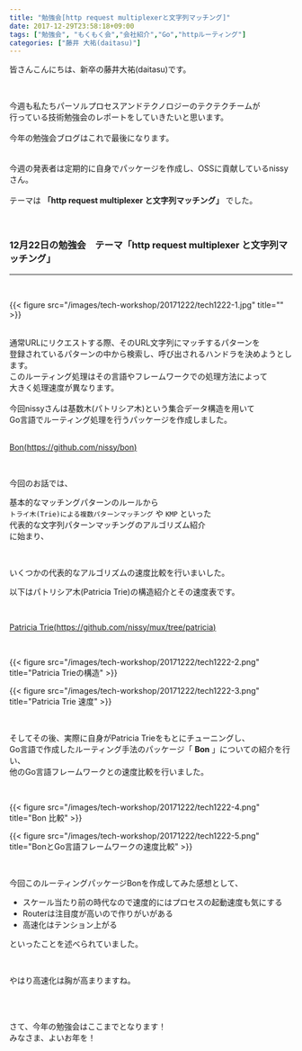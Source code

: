 ```yaml
---
title: "勉強会[http request multiplexerと文字列マッチング]"
date: 2017-12-29T23:58:18+09:00
tags: ["勉強会", "もくもく会","会社紹介","Go","httpルーティング"]
categories: ["藤井 大祐(daitasu)"]
---
```


皆さんこんにちは、新卒の藤井大祐(daitasu)です。<br>

<br>

今週も私たちパーソルプロセスアンドテクノロジーのテクテクチームが<br>
行っている技術勉強会のレポートをしていきたいと思います。<br>
<br>
今年の勉強会ブログはこれで最後になります。<br>
<br>
<br>
今週の発表者は定期的に自身でパッケージを作成し、OSSに貢献しているnissyさん。<br>
<br>
テーマは **「http request multiplexer と文字列マッチング」** でした。<br>
<br>
<br>

### 12月22日の勉強会　テーマ「http request multiplexer と文字列マッチング」
---

<br>

{{< figure src="/images/tech-workshop/20171222/tech1222-1.jpg" title="" >}}<br>

<br>
通常URLにリクエストする際、そのURL文字列にマッチするパターンを<br>
登録されているパターンの中から検索し、呼び出されるハンドラを決めようとします。<br>
このルーティング処理はその言語やフレームワークでの処理方法によって<br>
大きく処理速度が異なります。<br>
<br>
今回nissyさんは基数木(パトリシア木)という集合データ構造を用いて<br>
Go言語でルーティング処理を行うパッケージを作成しました。<br>
<br>

[Bon(https://github.com/nissy/bon)](https://github.com/nissy/bon)<br>

<br>

今回のお話では、<br>

基本的なマッチングパターンのルールから<br>
`トライ木(Trie)による複数パターンマッチング` や `KMP` といった<br>
代表的な文字列パターンマッチングのアルゴリズム紹介<br>
に始まり、<br>

<br>

いくつかの代表的なアルゴリズムの速度比較を行いまいした。<br>

以下はパトリシア木(Patricia Trie)の構造紹介とその速度表です。<br>

<br>

[Patricia Trie(https://github.com/nissy/mux/tree/patricia)](https://github.com/nissy/mux/tree/patricia)<br>

<br>

{{< figure src="/images/tech-workshop/20171222/tech1222-2.png" title="Patricia Trieの構造" >}}<br>

{{< figure src="/images/tech-workshop/20171222/tech1222-3.png" title="Patricia Trie 速度" >}}<br>

<br>

そしてその後、実際に自身がPatricia Trieをもとにチューニングし、<br>
Go言語で作成したルーティング手法のパッケージ「 **Bon** 」についての紹介を行い、<br>
他のGo言語フレームワークとの速度比較を行いました。<br>

<br>

{{< figure src="/images/tech-workshop/20171222/tech1222-4.png" title="Bon 比較" >}}<br>

{{< figure src="/images/tech-workshop/20171222/tech1222-5.png" title="BonとGo言語フレームワークの速度比較" >}}<br>

<br>


今回このルーティングパッケージBonを作成してみた感想として、<br>

* スケール当たり前の時代なので速度的にはプロセスの起動速度も気にする
* Routerは注目度が高いので作りがいがある
* 高速化はテンション上がる

といったことを述べられていました。<br>

<br>

やはり高速化は胸が高まりますね。<br>

<br>
<br>

さて、今年の勉強会はここまでとなります！<br>
みなさま、よいお年を！<br>

<br>
<br>
<br>
